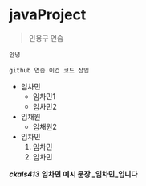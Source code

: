 # javaProject

>인용구 연습

`안녕` 

```
github 연습 이건 코드 삽입
```

- 임차민
  - 임차민1
  - 임차민2
- 임채원
  - 임채원2
- 임차민
  1. 임차민
  2. 임차민

***ckals413***
**임차민**
**예시 문장 _임차민_입니다**
